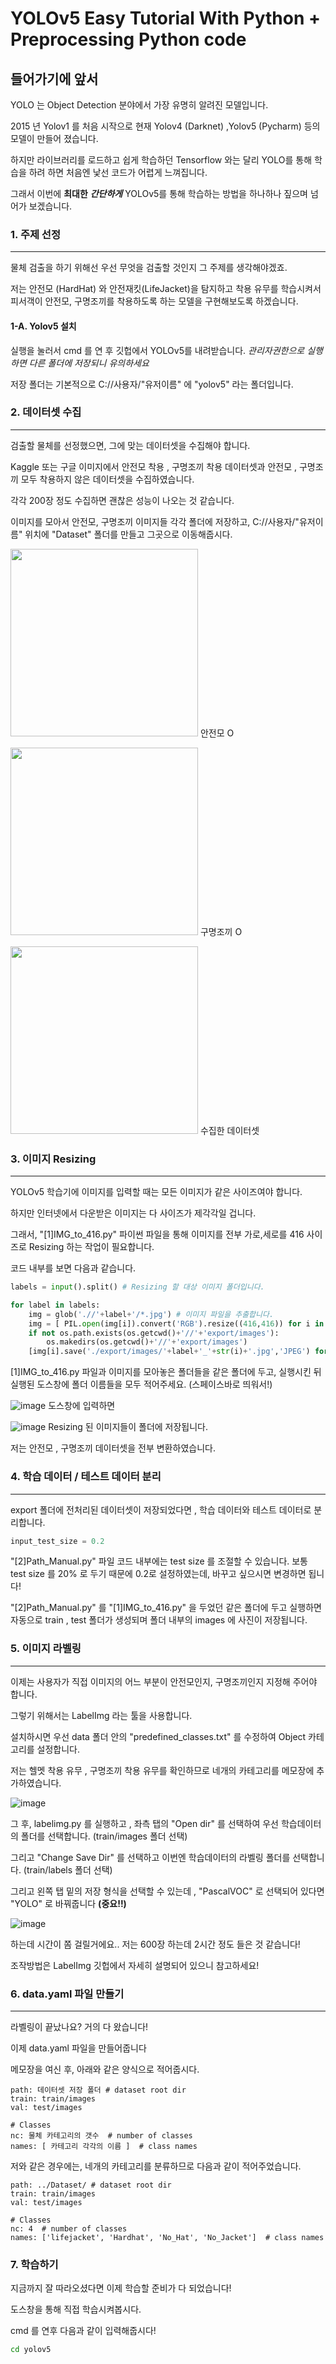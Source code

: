 YOLOv5 Easy Tutorial With Python + Preprocessing Python code 
==============================

들어가기에 앞서
----------
YOLO 는 Object Detection 분야에서 가장 유명히 알려진 모델입니다. 

2015 년 Yolov1 를 처음 시작으로 현재 Yolov4 (Darknet) ,Yolov5 (Pycharm) 등의 모델이 만들어 졌습니다.

하지만 라이브러리를 로드하고 쉽게 학습하던 Tensorflow 와는 달리  YOLO를 통해 학습을 하려 하면 처음엔 낯선 코드가 어렵게 느껴집니다.

그래서 이번에 **최대한** ***간단하게*** YOLOv5를 통해 학습하는 방법을 하나하나 짚으며 넘어가 보겠습니다.







### 1. 주제 선정
---
물체 검출을 하기 위해선 우선 무엇을 검출할 것인지 그 주제를 생각해야겠죠.

저는 안전모 (HardHat) 와 안전재킷(LifeJacket)을 탐지하고 착용 유무를 학습시켜서 피서객이 안전모, 구명조끼를 착용하도록 하는 모델을 구현해보도록 하겠습니다.



#### 1-A. Yolov5 설치
실행을 눌러서 cmd 를 연 후 깃헙에서 YOLOv5를 내려받습니다. *관리자권한으로 실행하면 다른 폴더에 저장되니 유의하세요*

저장 폴더는 기본적으로 C://사용자/"유저이름" 에 "yolov5" 라는 폴더입니다.


### 2. 데이터셋 수집
---
검출할 물체를 선정했으면, 그에 맞는 데이터셋을 수집해야 합니다.

Kaggle 또는 구글 이미지에서 안전모 착용 , 구명조끼 착용 데이터셋과 안전모 , 구명조끼 모두 착용하지 않은 데이터셋을 수집하였습니다.

각각 200장 정도 수집하면 괜찮은 성능이 나오는 것 같습니다.

이미지를 모아서 안전모, 구명조끼 이미지들 각각 폴더에 저장하고, C://사용자/"유저이름" 위치에 "Dataset" 폴더를 만들고 그곳으로 이동해줍시다.


<img src = "https://user-images.githubusercontent.com/77887166/130191193-37e9e9e3-9ec5-4bd3-85bc-47bc4cfefca9.jpg" width="300"> 안전모 O

<img src = "https://user-images.githubusercontent.com/77887166/130190314-ec34fcda-0f26-4b82-966a-9fcbd4653d5c.jpg" width="300"> 구명조끼 O

<img src = "https://user-images.githubusercontent.com/77887166/130191919-dbf32669-c0e0-4db1-8604-38016e592cf5.png" width="300"> 수집한 데이터셋



### 3. 이미지 Resizing
---
YOLOv5 학습기에 이미지를 입력할 때는 모든 이미지가 같은 사이즈여야 합니다.

하지만 인터넷에서 다운받은 이미지는 다 사이즈가 제각각일 겁니다.

그래서, "[1]IMG_to_416.py" 파이썬 파일을 통해 이미지를 전부 가로,세로를 416 사이즈로 Resizing 하는 작업이 필요합니다.

코드 내부를 보면 다음과 같습니다.

```python
labels = input().split() # Resizing 할 대상 이미지 폴더입니다.

for label in labels: 
	img = glob('.//'+label+'/*.jpg') # 이미지 파일을 추출합니다.
	img = [ PIL.open(img[i]).convert('RGB').resize((416,416)) for i in range(len(img))] # 이미지 파일을 RGB , 416 사이즈로 변환합니다.
	if not os.path.exists(os.getcwd()+'//'+'export/images'):
   		os.makedirs(os.getcwd()+'//'+'export/images')
	[img[i].save('./export/images/'+label+'_'+str(i)+'.jpg','JPEG') for i in range(len(img))] # export 폴더 속의 images 폴더에 이름을 순서대로 저장합니다.
```

[1]IMG_to_416.py 파일과 이미지를 모아놓은 폴더들을 같은 폴더에 두고, 실행시킨 뒤 실행된 도스창에 폴더 이름들을 모두 적어주세요. (스페이스바로 띄워서!)

![image](https://user-images.githubusercontent.com/77887166/130194023-bd22f31e-27c0-4703-8cc2-8a11c1998b9f.png)  도스창에 입력하면

![image](https://user-images.githubusercontent.com/77887166/130193782-a176a761-755d-42ca-95dc-607ae35529a5.png)  Resizing 된 이미지들이 폴더에 저장됩니다.

저는 안전모 , 구명조끼 데이터셋을 전부 변환하였습니다.


### 4. 학습 데이터 / 테스트 데이터 분리
---
export 폴더에 전처리된 데이터셋이 저장되었다면 , 학습 데이터와 테스트 데이터로 분리합니다.

```python
input_test_size = 0.2
```
"[2]Path_Manual.py" 파일 코드 내부에는 test size 를 조절할 수 있습니다. 보통 test size 를 20% 로 두기 때문에 0.2로 설정하였는데, 바꾸고 싶으시면 변경하면 됩니다!

"[2]Path_Manual.py" 를 "[1]IMG_to_416.py" 을 두었던 같은 폴더에 두고 실행하면 자동으로 train , test 폴더가 생성되며 폴더 내부의 images 에 사진이 저장됩니다.



### 5. 이미지 라벨링
---
이제는 사용자가 직접 이미지의 어느 부분이 안전모인지, 구명조끼인지 지정해 주어야 합니다.

그렇기 위해서는 LabelImg 라는 툴을 사용합니다.

설치하시면 우선 data 폴더 안의 "predefined_classes.txt" 를 수정하여 Object 카테고리를 설정합니다.

저는 헬멧 착용 유무 , 구명조끼 착용 유무를 확인하므로 네개의 카테고리를 메모장에 추가하였습니다.

![image](https://user-images.githubusercontent.com/77887166/130195167-3f125c5a-c86e-44b4-878a-12cf16dbef34.png)

그 후, labelimg.py 를 실행하고 , 좌측 탭의 "Open dir" 를 선택하여 우선 학습데이터의 폴더를 선택합니다. (train/images 폴더 선택)

그리고 "Change Save Dir" 를 선택하고 이번엔 학습데이터의 라벨링 폴더를 선택합니다. (train/labels 폴더 선택)

그리고 왼쪽 탭 밑의 저장 형식을 선택할 수 있는데 , "PascalVOC" 로 선택되어 있다면 "YOLO" 로 바꿔줍니다 __(중요!!)__

![image](https://user-images.githubusercontent.com/77887166/130195687-2152f5d1-1236-46ae-ab2d-c699b4bddc65.png)

하는데 시간이 쫌 걸릴거에요.. 저는 600장 하는데 2시간 정도 들은 것 같습니다!

조작방법은 LabelImg 깃헙에서 자세히 설명되어 있으니 참고하세요!


### 6. data.yaml 파일 만들기
---
라벨링이 끝났나요? 거의 다 왔습니다!

이제 data.yaml 파일을 만들어줍니다

메모장을 여신 후, 아래와 같은 양식으로 적어줍시다.

```
path: 데이터셋 저장 폴더 # dataset root dir
train: train/images  
val: test/images 

# Classes
nc: 물체 카테고리의 갯수  # number of classes
names: [ 카테고리 각각의 이름 ]  # class names
```

저와 같은 경우에는, 네개의 카테고리를 분류하므로 다음과 같이 적어주었습니다.

```
path: ../Dataset/ # dataset root dir
train: train/images  
val: test/images  

# Classes
nc: 4  # number of classes
names: ['lifejacket', 'Hardhat', 'No_Hat', 'No_Jacket']  # class names
```


### 7. 학습하기

지금까지 잘 따라오셨다면 이제 학습할 준비가 다 되었습니다!

도스창을 통해 직접 학습시켜봅시다.

cmd 를 연후 다음과 같이 입력해줍시다!

```cmd
cd yolov5
```


